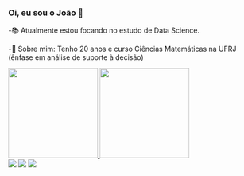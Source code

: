 ### Oi, eu sou o João 🤠

-📚 Atualmente estou focando no estudo de Data Science.

-🤠 Sobre mim: Tenho 20 anos e curso Ciências Matemáticas na UFRJ (ênfase em análise de suporte à decisão)

<a href="https://github.com/joaolukaos">
  <img height="180em" src="https://github-readme-stats.vercel.app/api?username=joaolukaos&show_icons=true&theme=dracula&include_all_commits=true&count_private=true"/>
  <img height="180em" src="https://github-readme-stats.vercel.app/api/top-langs/?username=joaolukaos&layout=compact&langs_count=7&theme=dracula"/>
</div>

<div> 
  <a href="https://www.instagram.com/joaoluka_/" target="_blank"><img src="https://img.shields.io/badge/-Instagram-%23E4405F?style=for-the-badge&logo=instagram&logoColor=white" target="_blank"></a>
  <a href = "mailto:joaolukaoliveira07@gmail.com"><img src="https://img.shields.io/badge/-Gmail-%23333?style=for-the-badge&logo=gmail&logoColor=white" target="_blank"></a>
  <a href="https://www.linkedin.com/in/jo%C3%A3o-luka-de-oliveira-ba482a1ba/" target="_blank"><img src="https://img.shields.io/badge/-LinkedIn-%230077B5?style=for-the-badge&logo=linkedin&logoColor=white" target="_blank"></a> 

